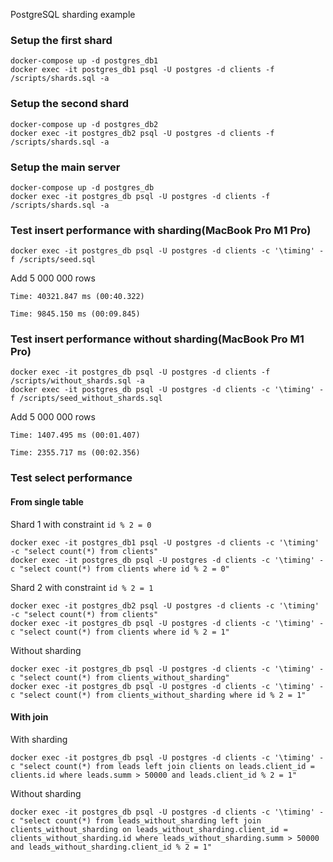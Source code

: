 PostgreSQL sharding example

### Setup the first shard
```shell
docker-compose up -d postgres_db1
docker exec -it postgres_db1 psql -U postgres -d clients -f /scripts/shards.sql -a
```

### Setup the second shard
```shell
docker-compose up -d postgres_db2
docker exec -it postgres_db2 psql -U postgres -d clients -f /scripts/shards.sql -a
```

### Setup the main server
```shell
docker-compose up -d postgres_db
docker exec -it postgres_db psql -U postgres -d clients -f /scripts/shards.sql -a
```

### Test insert performance with sharding(MacBook Pro M1 Pro)


```shell
docker exec -it postgres_db psql -U postgres -d clients -c '\timing' -f /scripts/seed.sql
```
Add 5 000 000 rows
```shell
Time: 40321.847 ms (00:40.322)

Time: 9845.150 ms (00:09.845)
```

### Test insert performance without sharding(MacBook Pro M1 Pro)


```shell
docker exec -it postgres_db psql -U postgres -d clients -f /scripts/without_shards.sql -a
docker exec -it postgres_db psql -U postgres -d clients -c '\timing' -f /scripts/seed_without_shards.sql
```
Add 5 000 000 rows
```shell
Time: 1407.495 ms (00:01.407)

Time: 2355.717 ms (00:02.356)
```
### Test select performance
#### From single table
Shard 1 with constraint `id % 2 = 0`
```shell
docker exec -it postgres_db1 psql -U postgres -d clients -c '\timing' -c "select count(*) from clients"
docker exec -it postgres_db psql -U postgres -d clients -c '\timing' -c "select count(*) from clients where id % 2 = 0"
```

Shard 2 with constraint `id % 2 = 1`
```shell
docker exec -it postgres_db2 psql -U postgres -d clients -c '\timing' -c "select count(*) from clients"
docker exec -it postgres_db psql -U postgres -d clients -c '\timing' -c "select count(*) from clients where id % 2 = 1"
```

Without sharding
```shell
docker exec -it postgres_db psql -U postgres -d clients -c '\timing' -c "select count(*) from clients_without_sharding"
docker exec -it postgres_db psql -U postgres -d clients -c '\timing' -c "select count(*) from clients_without_sharding where id % 2 = 1"
```

#### With join
With sharding
```shell
docker exec -it postgres_db psql -U postgres -d clients -c '\timing' -c "select count(*) from leads left join clients on leads.client_id = clients.id where leads.summ > 50000 and leads.client_id % 2 = 1"
```

Without sharding
```shell
docker exec -it postgres_db psql -U postgres -d clients -c '\timing' -c "select count(*) from leads_without_sharding left join clients_without_sharding on leads_without_sharding.client_id = clients_without_sharding.id where leads_without_sharding.summ > 50000 and leads_without_sharding.client_id % 2 = 1"
```
